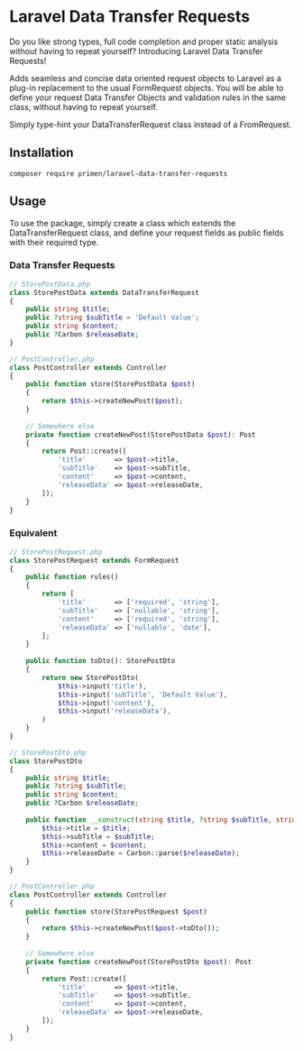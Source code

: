# Laravel Data Transfer Requests

Do you like strong types, full code completion and proper static analysis without having to repeat yourself? 
Introducing Laravel Data Transfer Requests!

Adds seamless and concise data oriented request objects to Laravel as a plug-in replacement to the usual FormRequest objects. 
You will be able to define your request Data Transfer Objects and validation rules in the same class, without having to repeat yourself.

Simply type-hint your DataTransferRequest class instead of a FromRequest.

## Installation

``composer require primen/laravel-data-transfer-requests``

## Usage
To use the package, simply create a class which extends the DataTransferRequest class, and define your request fields as public fields with their required type.

### Data Transfer Requests

```php
// StorePostData.php
class StorePostData extends DataTransferRequest
{
    public string $title;
    public ?string $subTitle = 'Default Value';
    public string $content;
    public ?Carbon $releaseDate;
}

// PostController.php
class PostController extends Controller
{
    public function store(StorePostData $post)
    {
        return $this->createNewPost($post);
    }
    
    // Somewhere else
    private function createNewPost(StorePostData $post): Post
    {
        return Post::create([
            'title'       => $post->title,
            'subTitle'    => $post->subTitle,
            'content'     => $post->content,
            'releaseData' => $post->releaseDate,
        ]);
    }
}
```

### Equivalent

```php
// StorePostRequest.php
class StorePostRequest extends FormRequest
{
    public function rules()
    {
        return [
            'title'       => ['required', 'string'],
            'subTitle'    => ['nullable', 'string'],
            'content'     => ['required', 'string'],
            'releaseData' => ['nullable', 'date'],
        ];
    }
    
    public function toDto(): StorePostDto
    {
        return new StorePostDto(
            $this->input('title'),
            $this->input('subTitle', 'Default Value'),
            $this->input('content'),
            $this->input('releaseData'),
        )
    }
}

// StorePostDto.php
class StorePostDto
{
    public string $title;
    public ?string $subTitle;
    public string $content;
    public ?Carbon $releaseDate;
    
    public function __construct(string $title, ?string $subTitle, string $content, ?string $releaseDate) {
        $this->title = $title;
        $this->subTitle = $subTitle;
        $this->content = $content;
        $this->releaseDate = Carbon::parse($releaseDate);
    }
}

// PostController.php
class PostController extends Controller
{
    public function store(StorePostRequest $post)
    {
        return $this->createNewPost($post->toDto());
    }
    
    // Somewhere else
    private function createNewPost(StorePostDto $post): Post
    {
        return Post::create([
            'title'       => $post->title,
            'subTitle'    => $post->subTitle,
            'content'     => $post->content,
            'releaseData' => $post->releaseDate,
        ]);
    }
}
```
